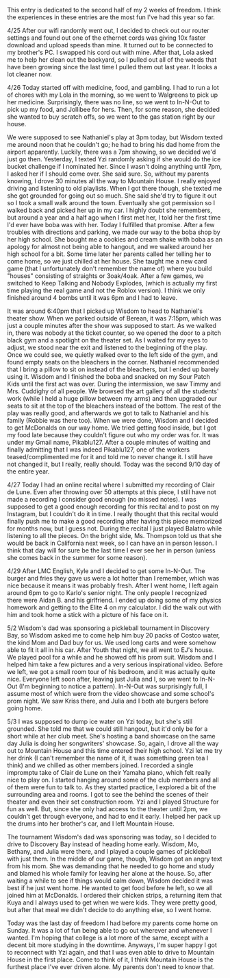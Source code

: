 This entry is dedicated to the second half of my 2 weeks of freedom. I think the experiences in these entries are the most fun I've had this year so far. 

4/25
After our wifi randomly went out, I decided to check out our router settings and found out one of the ethernet cords was giving 10x faster download and upload speeds than mine. It turned out to be connected to my brother's PC. I swapped his cord out with mine. After that, Lola asked me to help her clean out the backyard, so I pulled out all of the weeds that have been growing since the last time I pulled them out last year. It looks a lot cleaner now.

4/26
Today started off with medicine, food, and gambling. I had to run a lot of chores with my Lola in the morning, so we went to Walgreens to pick up her medicine. Surprisingly, there was no line, so we went to In-N-Out to pick up my food, and Jollibee for hers. Then, for some reason, she decided she wanted to buy scratch offs, so we went to the gas station right by our house.

We were supposed to see Nathaniel's play at 3pm today, but Wisdom texted me around noon that he couldn't go; he had to bring his dad home from the airport apparently. Luckily, there was a 7pm showing, so we decided we'd just go then. Yesterday, I texted Yzi randomly asking if she would do the ice bucket challenge if I nominated her. Since I wasn't doing anything until 7pm, I asked her if I should come over. She said sure. So, without my parents knowing, I drove 30 minutes all the way to Mountain House. I really enjoyed driving and listening to old playlists. When I got there though, she texted me she got grounded for going out so much. She said she'd try to figure it out so I took a small walk around the town. Eventually she got permission so I walked back and picked her up in my car. I highly doubt she remembers, but around a year and a half ago when I first met her, I told her the first time I'd ever have boba was with her. Today I fulfilled that promise. After a few troubles with directions and parking, we made our way to the boba shop by her high school. She bought me a cookies and cream shake with boba as an apology for almost not being able to hangout, and we walked around her high school for a bit. Some time later her parents called her telling her to come home, so we just chilled at her house. She taught me a new card game (that I unfortunately don't remember the name of) where you build "houses" consisting of straights or 3oak/4oak. After a few games, we switched to Keep Talking and Nobody Explodes, (which is actually my first time playing the real game and not the Roblox version). I think we only finished around 4 bombs until it was 6pm and I had to leave.

It was around 6:40pm that I picked up Wisdom to head to Nathaniel's theater show. When we parked outside of Berean, it was 7:15pm, which was just a couple minutes after the show was supposed to start. As we walked in, there was nobody at the ticket counter, so we opened the door to a pitch black gym and a spotlight on the theater set. As I waited for my eyes to adjust, we stood near the exit and listened to the beginning of the play. Once we could see, we quietly walked over to the left side of the gym, and found empty seats on the bleachers in the corner. Nathaniel recommended that I bring a pillow to sit on instead of the bleachers, but I ended up barely using it. Wisdom and I finished the boba and snacked on my Sour Patch Kids until the first act was over. During the intermission, we saw Timmy and Mrs. Cuddighy of all people. We browsed the art gallery of all the students' work (while I held a huge pillow between my arms) and then upgraded our seats to sit at the top of the bleachers instead of the bottom. The rest of the play was really good, and afterwards we got to talk to Nathaniel and his family (Robbie was there too). When we were done, Wisdom and I decided to get McDonalds on our way home. We tried getting food inside, but I got my food late because they couldn't figure out who my order was for. It was under my Gmail name, Pikablu127. After a couple minutes of waiting and finally admitting that I was indeed Pikablu127, one of the workers teased/complimented me for it and told me to never change it. I still have not changed it, but I really, really should. Today was the second 9/10 day of the entire year.

4/27
Today I had an online recital where I submitted my recording of Clair de Lune. Even after throwing over 50 attempts at this piece, I still have not made a recording I consider good enough (no missed notes). I was supposed to get a good enough recording for this recital and to post on my Instagram, but I couldn't do it in time. I really thought that this recital would finally push me to make a good recording after having this piece memorized for months now, but I guess not. During the recital I just played Balatro while listening to all the pieces. On the bright side, Ms. Thompson told us that she would be back in California next week, so I can have an in person lesson. I think that day will for sure be the last time I ever see her in person (unless she comes back in the summer for some reason). 

4/29
After LMC English, Kyle and I decided to get some In-N-Out. The burger and fries they gave us were a lot hotter than I remember, which was nice because it means it was probably fresh. After I went home, I left again around 6pm to go to Karlo's senior night. The only people I recognized there were Aidan B. and his girlfriend. I ended up doing some of my physics homework and getting to the Elite 4 on my calculator. I did the walk out with him and took home a stick with a picture of his face on it.

5/2
Wisdom's dad was sponsoring a pickleball tournament in Discovery Bay, so Wisdom asked me to come help him buy 20 packs of Costco water, the kind Mom and Dad buy for us. We used long carts and were somehow able to fit it all in his car. After Youth that night, we all went to EJ's house. We played pool for a while and he showed off his prom suit. Wisdom and I helped him take a few pictures and a very serious inspirational video. Before we left, we got a small room tour of his bedroom, and it was actually quite nice. Everyone left soon after, leaving just Julia and I, so we went to In-N-Out (I'm beginning to notice a pattern). In-N-Out was surprisingly full, I assume most of which were from the video showcase and some school's prom night. We saw Kriss there, and Julia and I both ate burgers before going home.

5/3
I was supposed to dump ice water on Yzi today, but she's still grounded. She told me that we could still hangout, but it'd only be for a short while at her club meet. She's hosting a band showcase on the same day Julia is doing her songwriters' showcase. So, again, I drove all the way out to Mountain House and this time entered their high school. Yzi let me try her drink (I can't remember the name of it, it was something green tea I think) and we chilled as other members joined. I recorded a single impromptu take of Clair de Lune on their Yamaha piano, which felt really nice to play on. I started hanging around some of the club members and all of them were fun to talk to. As they started practice, I explored a bit of the surrounding area and rooms. I got to see the behind the scenes of their theater and even their set construction room. Yzi and I played Structure for fun as well. But, since she only had access to the theater until 2pm, we couldn't get through everyone, and had to end it early. I helped her pack up the drums into her brother's car, and I left Mountain House.

The tournament Wisdom's dad was sponsoring was today, so I decided to drive to Discovery Bay instead of heading home early. Wisdom, Mo, Bethany, and Julia were there, and I played a couple games of pickleball with just them. In the middle of our game, though, Wisdom got an angry text from his mom. She was demanding that he needed to go home and study and blamed his whole family for leaving her alone at the house. So, after waiting a while to see if things would calm down, Wisdom decided it was best if he just went home. He wanted to get food before he left, so we all joined him at McDonalds. I ordered their chicken strips, a returning item that Kuya and I always used to get when we were kids. They were pretty good, but after that meal we didn't decide to do anything else, so I went home.

Today was the last day of freedom I had before my parents come home on Sunday. It was a lot of fun being able to go out wherever and whenever I wanted. I'm hoping that college is a lot more of the same, except with a decent bit more studying in the downtime. Anyways, I'm super happy I got to reconnect with Yzi again, and that I was even able to drive to Mountain House in the first place. Come to think of it, I think Mountain House is the furthest place I've ever driven alone. My parents don't need to know that.